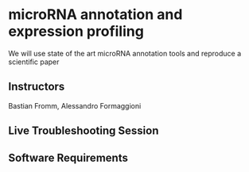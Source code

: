 # microRNA annotation and expression profiling
We will use state of the art microRNA annotation tools and reproduce a scientific paper
## Instructors
Bastian Fromm, Alessandro Formaggioni
## Live Troubleshooting Session
## Software Requirements